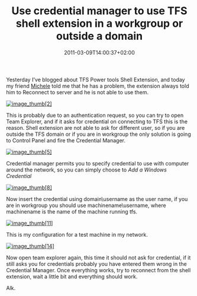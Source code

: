 ﻿---
title: "Use credential manager to use TFS shell extension in a workgroup or outside a domain"
description: ""
date: 2011-03-09T14:00:37+02:00
draft: false
tags: [Tfs,Tfs Power Tools]
categories: [Team Foundation Server]
---
Yesterday I've blogged about TFS Power tools Shell Extension, and today my friend [Michele](http://dotnetcampania.org/blogs/michele/) told me that he has a problem, the extension always told him to Reconnect to server and he is not able to use them.

[![image_thumb\[2\]](https://www.codewrecks.com/blog/wp-content/uploads/2011/03/image_thumb2_thumb.png "image_thumb[2]")](https://www.codewrecks.com/blog/wp-content/uploads/2011/03/image_thumb21.png)

This is probably due to an authentication request, so you can try to open Team Explorer, and if it asks for credential on connecting to TFS this is the reason. Shell extension are not able to ask for different user, so if you are outside the TFS domain or if you are in workgroup the only solution is going to Control Panel and fire the Credential Manager.

[![image_thumb\[5\]](https://www.codewrecks.com/blog/wp-content/uploads/2011/03/image_thumb5_thumb.png "image_thumb[5]")](https://www.codewrecks.com/blog/wp-content/uploads/2011/03/image_thumb5.png)

Credential manager permits you to specify credential to use with computer around the network, so you can simply choose to *Add a Windows Credential*

[![image_thumb\[8\]](https://www.codewrecks.com/blog/wp-content/uploads/2011/03/image_thumb8_thumb.png "image_thumb[8]")](https://www.codewrecks.com/blog/wp-content/uploads/2011/03/image_thumb8.png)

Now insert the credential using domain\username as the user name, if you are in workgroup you should use machinename\username, where machinename is the name of the machine running tfs.

[![image_thumb\[11\]](https://www.codewrecks.com/blog/wp-content/uploads/2011/03/image_thumb11_thumb.png "image_thumb[11]")](https://www.codewrecks.com/blog/wp-content/uploads/2011/03/image_thumb11.png)

This is my configuration for a test machine in my network.

[![image_thumb\[14\]](https://www.codewrecks.com/blog/wp-content/uploads/2011/03/image_thumb14_thumb.png "image_thumb[14]")](https://www.codewrecks.com/blog/wp-content/uploads/2011/03/image_thumb14.png)

Now open team explorer again, this time it should not ask for credential, if it still asks you for credentials probably you have entered them wrong in the Credential Manager. Once everything works, try to reconnect from the shell extension, wait a little bit and everything should work.

Alk.
